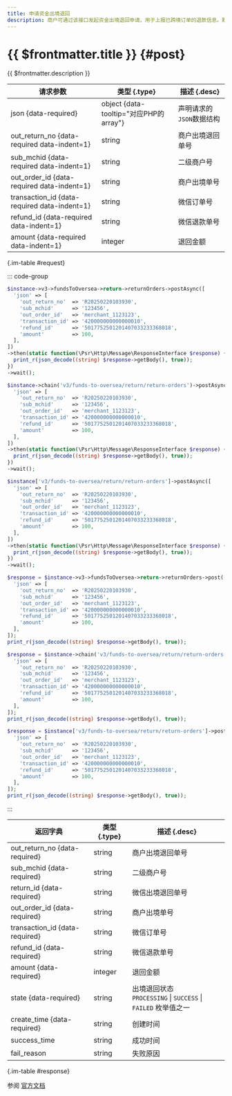 ```yaml
---
title: 申请资金出境退回
description: 商户可通过该接口发起资金出境退回申请，用于上报已跨境订单的退款信息。默认接口限频150/s
---
```


# {{ $frontmatter.title }} {#post}

{{ $frontmatter.description }}

| 请求参数 | 类型 {.type} | 描述 {.desc}
| --- | --- | ---
| json {data-required} | object {data-tooltip="对应PHP的array"} | 声明请求的`JSON`数据结构
| out_return_no {data-required data-indent=1} | string | 商户出境退回单号
| sub_mchid {data-required data-indent=1} | string | 二级商户号
| out_order_id {data-required data-indent=1} | string | 商户出境单号
| transaction_id {data-required data-indent=1} | string | 微信订单号
| refund_id {data-required data-indent=1} | string | 微信退款单号
| amount {data-required data-indent=1} | integer | 退回金额

{.im-table #request}

::: code-group

```php [异步纯链式]
$instance->v3->fundsToOversea->return->returnOrders->postAsync([
  'json' => [
    'out_return_no'  => 'R20250220103930',
    'sub_mchid'      => '123456',
    'out_order_id'   => 'merchant_1123123',
    'transaction_id' => '420000000000000010',
    'refund_id'      => '5017752501201407033233368018',
    'amount'         => 100,
  ],
])
->then(static function(\Psr\Http\Message\ResponseInterface $response) {
  print_r(json_decode((string) $response->getBody(), true));
})
->wait();
```

```php [异步声明式]
$instance->chain('v3/funds-to-oversea/return/return-orders')->postAsync([
  'json' => [
    'out_return_no'  => 'R20250220103930',
    'sub_mchid'      => '123456',
    'out_order_id'   => 'merchant_1123123',
    'transaction_id' => '420000000000000010',
    'refund_id'      => '5017752501201407033233368018',
    'amount'         => 100,
  ],
])
->then(static function(\Psr\Http\Message\ResponseInterface $response) {
  print_r(json_decode((string) $response->getBody(), true));
})
->wait();
```

```php [异步属性式]
$instance['v3/funds-to-oversea/return/return-orders']->postAsync([
  'json' => [
    'out_return_no'  => 'R20250220103930',
    'sub_mchid'      => '123456',
    'out_order_id'   => 'merchant_1123123',
    'transaction_id' => '420000000000000010',
    'refund_id'      => '5017752501201407033233368018',
    'amount'         => 100,
  ],
])
->then(static function(\Psr\Http\Message\ResponseInterface $response) {
  print_r(json_decode((string) $response->getBody(), true));
})
->wait();
```

```php [同步纯链式]
$response = $instance->v3->fundsToOversea->return->returnOrders->post([
  'json' => [
    'out_return_no'  => 'R20250220103930',
    'sub_mchid'      => '123456',
    'out_order_id'   => 'merchant_1123123',
    'transaction_id' => '420000000000000010',
    'refund_id'      => '5017752501201407033233368018',
    'amount'         => 100,
  ],
]);
print_r(json_decode((string) $response->getBody(), true));
```

```php [同步声明式]
$response = $instance->chain('v3/funds-to-oversea/return/return-orders')->post([
  'json' => [
    'out_return_no'  => 'R20250220103930',
    'sub_mchid'      => '123456',
    'out_order_id'   => 'merchant_1123123',
    'transaction_id' => '420000000000000010',
    'refund_id'      => '5017752501201407033233368018',
    'amount'         => 100,
  ],
]);
print_r(json_decode((string) $response->getBody(), true));
```

```php [同步属性式]
$response = $instance['v3/funds-to-oversea/return/return-orders']->post([
  'json' => [
    'out_return_no'  => 'R20250220103930',
    'sub_mchid'      => '123456',
    'out_order_id'   => 'merchant_1123123',
    'transaction_id' => '420000000000000010',
    'refund_id'      => '5017752501201407033233368018',
    'amount'         => 100,
  ],
]);
print_r(json_decode((string) $response->getBody(), true));
```

:::

| 返回字典 | 类型 {.type} | 描述 {.desc}
| --- | --- | ---
| out_return_no {data-required} | string | 商户出境退回单号
| sub_mchid {data-required} | string | 二级商户号
| return_id {data-required} | string | 微信出境退回单号
| out_order_id {data-required} | string | 商户出境单号
| transaction_id {data-required} | string | 微信订单号
| refund_id {data-required} | string | 微信退款单号
| amount {data-required} | integer | 退回金额
| state {data-required} | string | 出境退回状态<br/>`PROCESSING` \| `SUCCESS` \| `FAILED` 枚举值之一
| create_time {data-required} | string | 创建时间
| success_time | string | 成功时间
| fail_reason | string | 失败原因

{.im-table #response}

参阅 [官方文档](https://pay.weixin.qq.com/doc/v3/partner/4013735039)
